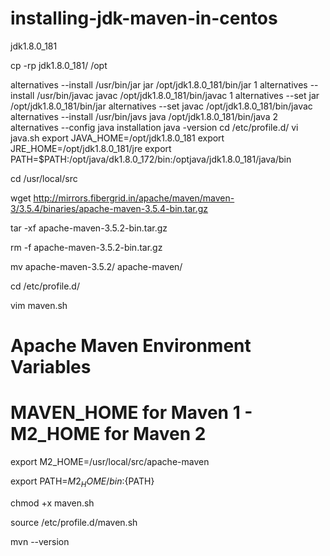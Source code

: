 # installing-jdk-maven-in-centos

jdk1.8.0_181


cp -rp jdk1.8.0_181/ /opt

alternatives --install /usr/bin/jar jar /opt/jdk1.8.0_181/bin/jar 1
alternatives --install /usr/bin/javac javac /opt/jdk1.8.0_181/bin/javac 1
alternatives --set jar /opt/jdk1.8.0_181/bin/jar
alternatives --set javac /opt/jdk1.8.0_181/bin/javac
alternatives --install /usr/bin/javs java /opt/jdk1.8.0_181/bin/java 2
alternatives --config java
installation
java -version
cd /etc/profile.d/
vi java.sh
export JAVA_HOME=/opt/jdk1.8.0_181
export JRE_HOME=/opt/jdk1.8.0_181/jre
export PATH=$PATH:/opt/java/dk1.8.0_172/bin:/optjava/jdk1.8.0_181/java/bin

cd /usr/local/src

wget 
http://mirrors.fibergrid.in/apache/maven/maven-3/3.5.4/binaries/apache-maven-3.5.4-bin.tar.gz

tar -xf apache-maven-3.5.2-bin.tar.gz

rm -f apache-maven-3.5.2-bin.tar.gz


mv apache-maven-3.5.2/ apache-maven/


cd /etc/profile.d/

vim maven.sh

# Apache Maven Environment Variables

# MAVEN_HOME for Maven 1 - M2_HOME for Maven 2

export M2_HOME=/usr/local/src/apache-maven

export PATH=${M2_HOME}/bin:${PATH}


chmod +x maven.sh

source /etc/profile.d/maven.sh


mvn --version
